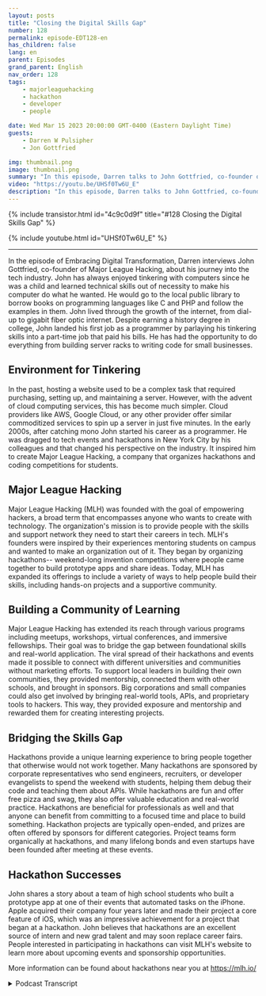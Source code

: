 ```yaml
---
layout: posts
title: "Closing the Digital Skills Gap"
number: 128
permalink: episode-EDT128-en
has_children: false
lang: en
parent: Episodes
grand_parent: English
nav_order: 128
tags:
    - majorleaguehacking
    - hackathon
    - developer
    - people

date: Wed Mar 15 2023 20:00:00 GMT-0400 (Eastern Daylight Time)
guests:
    - Darren W Pulsipher
    - Jon Gottfried

img: thumbnail.png
image: thumbnail.png
summary: "In this episode, Darren talks to John Gottfried, co-founder of Major League hacking, about closing the digital skills gap through practical collaborative work using hackathons."
video: "https://youtu.be/UHSf0Tw6U_E"
description: "In this episode, Darren talks to John Gottfried, co-founder of Major League hacking, about closing the digital skills gap through practical collaborative work using hackathons."
---
```


<div>
{% include transistor.html id="4c9c0d9f" title="#128 Closing the Digital Skills Gap" %}

{% include youtube.html id="UHSf0Tw6U_E" %}
</div>

---

In the episode of Embracing Digital Transformation, Darren interviews John Gottfried, co-founder of Major League Hacking,  about his journey into the tech industry. John has always enjoyed tinkering with computers since he was a child and learned technical skills out of necessity to make his computer do what he wanted. He would go to the local public library to borrow books on programming languages like C and PHP and follow the examples in them. John lived through the growth of the internet, from dial-up to gigabit fiber optic internet. Despite earning a history degree in college, John landed his first job as a programmer by parlaying his tinkering skills into a part-time job that paid his bills. He has had the opportunity to do everything from building server racks to writing code for small businesses.

## Environment for Tinkering

In the past, hosting a website used to be a complex task that required purchasing, setting up, and maintaining a server. However, with the advent of cloud computing services, this has become much simpler. Cloud providers like AWS, Google Cloud, or any other provider offer similar commoditized services to spin up a server in just five minutes. In the early 2000s, after catching mono John started his career as a programmer. He was dragged to tech events and hackathons in New York City by his colleagues and that changed his perspective on the industry. It inspired him to create Major League Hacking, a company that organizes hackathons and coding competitions for students.

## Major League Hacking

Major League Hacking (MLH) was founded with the goal of empowering hackers, a broad term that encompasses anyone who wants to create with technology. The organization's mission is to provide people with the skills and support network they need to start their careers in tech. MLH's founders were inspired by their experiences mentoring students on campus and wanted to make an organization out of it. They began by organizing hackathons-- weekend-long invention competitions where people came together to build prototype apps and share ideas. Today, MLH has expanded its offerings to include a variety of ways to help people build their skills, including hands-on projects and a supportive community.

## Building a Community of Learning

Major League Hacking has extended its reach through various programs including meetups, workshops, virtual conferences, and immersive fellowships. Their goal was to bridge the gap between foundational skills and real-world application. The viral spread of their hackathons and events made it possible to connect with different universities and communities without marketing efforts. To support local leaders in building their own communities, they provided mentorship, connected them with other schools, and brought in sponsors. Big corporations and small companies could also get involved by bringing real-world tools, APIs, and proprietary tools to hackers. This way, they provided exposure and mentorship and rewarded them for creating interesting projects.

## Bridging the Skills Gap

Hackathons provide a unique learning experience to bring people together that otherwise would not work together. Many hackathons are sponsored by corporate representatives who send engineers, recruiters, or developer evangelists to spend the weekend with students, helping them debug their code and teaching them about APIs. While hackathons are fun and offer free pizza and swag, they also offer valuable education and real-world practice. Hackathons are beneficial for professionals as well and that anyone can benefit from committing to a focused time and place to build something. Hackathon projects are typically open-ended, and prizes are often offered by sponsors for different categories. Project teams form organically at hackathons, and many lifelong bonds and even startups have been founded after meeting at these events.

## Hackathon Successes

John shares a story about a team of high school students who built a prototype app at one of their events that automated tasks on the iPhone. Apple acquired their company four years later and made their project a core feature of iOS, which was an impressive achievement for a project that began at a hackathon. John believes that hackathons are an excellent source of intern and new grad talent and may soon replace career fairs. People interested in participating in hackathons can visit MLH's website to learn more about upcoming events and sponsorship opportunities.

More information can be found about hackathons near you at https://mlh.io/



<details>
<summary> Podcast Transcript </summary>

<p></p>

</details>
